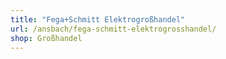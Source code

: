 ```yaml
---
title: "Fega+Schmitt Elektrogroßhandel"
url: /ansbach/fega-schmitt-elektrogrosshandel/
shop: Großhandel
---
```

